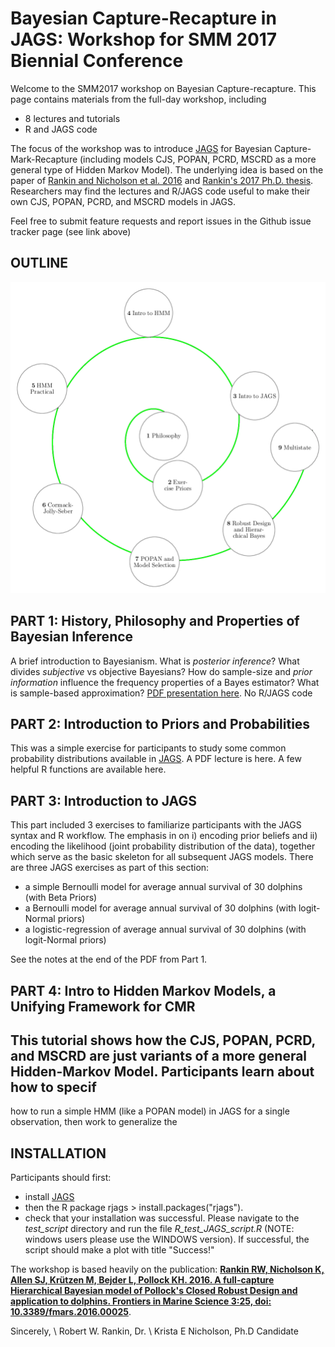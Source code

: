 # Bayesian Capture-Recapture in JAGS: Workshop for SMM 2017 Biennial Conference
Welcome to the SMM2017 workshop on Bayesian Capture-recapture. This page contains materials from the full-day workshop, including
- 8 lectures and tutorials
- R and JAGS code

The focus of the workshop was to introduce [JAGS](http://www.google.com/url?q=http://mcmc-jags.sourceforge.net/&sa=U&ved=0ahUKEwjf38Gb6tXWAhUIVLwKHejnA2EQFggdMAQ&usg=AOvVaw3VPi0Ffru14OG--3erpJZh) for Bayesian Capture-Mark-Recapture (including models CJS, POPAN, PCRD, MSCRD as a more general type of Hidden Markov Model). The underlying idea is based on the paper of [Rankin and Nicholson et al. 2016](http://journal.frontiersin.org/article/10.3389/fmars.2016.00025) and [Rankin's 2017 Ph.D. thesis](http://researchrepository.murdoch.edu.au/id/eprint/38257/). Researchers may find the lectures and R/JAGS code useful to make their own CJS, POPAN, PCRD, and MSCRD models in JAGS.

Feel free to submit feature requests and report issues in the Github issue tracker page (see link above)

OUTLINE
-------

![Outline](/img/outline.png)

PART 1: History, Philosophy and Properties of Bayesian Inference
----------------------------------------------------------------

A brief introduction to Bayesianism. What is *posterior inference*? What divides *subjective* vs objective Bayesians? How do sample-size and *prior information* influence the frequency properties of a Bayes estimator?  What is sample-based approximation? [PDF presentation here](https://github.com/faraway1nspace/BayesCMR_workshop/blob/master/PART1_introBayes/bayesian_intro.pdf). No R/JAGS code 


PART 2: Introduction to Priors and Probabilities
------------------------------------------------

This was a simple exercise for participants to study some common probability distributions available in [JAGS](http://www.google.com/url?q=http://mcmc-jags.sourceforge.net/&sa=U&ved=0ahUKEwjf38Gb6tXWAhUIVLwKHejnA2EQFggdMAQ&usg=AOvVaw3VPi0Ffru14OG--3erpJZh). A PDF lecture is here. A few helpful R functions are available here. 


PART 3: Introduction to JAGS
----------------------------
This part included 3 exercises to familiarize participants with the JAGS syntax and R workflow. The emphasis in on i) encoding prior beliefs and ii) encoding the likelihood (joint probability distribution of the data), together which serve as the basic skeleton for all subsequent JAGS models. There are three JAGS exercises as part of this section:
- a simple Bernoulli model for average annual survival of 30 dolphins (with Beta Priors)
- a Bernoulli model for average annual survival of 30 dolphins (with logit-Normal priors)
- a logistic-regression of average annual survival of 30 dolphins (with logit-Normal priors)

See the notes at the end of the PDF from Part 1. 

PART 4: Intro to Hidden Markov Models, a Unifying Framework for CMR
-------------------------------------------------------------------
This tutorial shows how the CJS, POPAN, PCRD, and MSCRD are just variants of a more general Hidden-Markov Model. Participants learn about how to specif
- 

how to run a simple HMM (like a POPAN model) in JAGS for a single observation, then work to generalize the 



INSTALLATION
------------
Participants should first:
- install [JAGS](http://www.google.com/url?q=http://mcmc-jags.sourceforge.net/&sa=U&ved=0ahUKEwjf38Gb6tXWAhUIVLwKHejnA2EQFggdMAQ&usg=AOvVaw3VPi0Ffru14OG--3erpJZh)
- then the R package rjags > install.packages("rjags").
- check that your installation was successful. Please navigate to the *test_script* directory and run the file *R_test_JAGS_script.R* (NOTE: windows users please use the WINDOWS version). If successful, the script should make a plot with title "Success!"


The workshop is based heavily on the publication: <b>[Rankin RW, Nicholson K, Allen SJ, Krützen M, Bejder L, Pollock KH. 2016. A full-capture Hierarchical Bayesian model of Pollock's Closed Robust Design and application to dolphins. Frontiers in Marine Science 3:25, doi: 10.3389/fmars.2016.00025](http://journal.frontiersin.org/article/10.3389/fmars.2016.00025)</b>.

Sincerely, \\
Robert W. Rankin, Dr. \\
Krista E Nicholson, Ph.D Candidate
